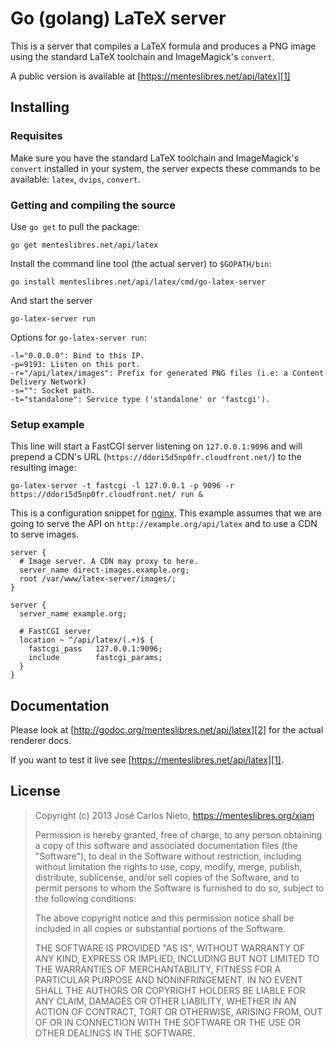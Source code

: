 # Go (golang) LaTeX server

This is a server that compiles a LaTeX formula and produces a PNG image using
the standard LaTeX toolchain and ImageMagick's `convert`.

A public version is available at [https://menteslibres.net/api/latex][1]

## Installing

### Requisites

Make sure you have the standard LaTeX toolchain and ImageMagick's `convert`
installed in your system, the server expects these commands to be available:
`latex`, `dvips`, `convert`.

### Getting and compiling the source

Use `go get` to pull the package:

```
go get menteslibres.net/api/latex
```

Install the command line tool (the actual server) to `$GOPATH/bin`:

```
go install menteslibres.net/api/latex/cmd/go-latex-server
```

And start the server

```
go-latex-server run
```

Options for `go-latex-server run`:

```
-l="0.0.0.0": Bind to this IP.
-p=9193: Listen on this port.
-r="/api/latex/images": Prefix for generated PNG files (i.e: a Content Delivery Network)
-s="": Socket path.
-t="standalone": Service type ('standalone' or 'fastcgi').
```

### Setup example

This line will start a FastCGI server listening on `127.0.0.1:9096` and will
prepend a CDN's URL (`https://ddori5d5np0fr.cloudfront.net/`) to the resulting
image:

```
go-latex-server -t fastcgi -l 127.0.0.1 -p 9096 -r https://ddori5d5np0fr.cloudfront.net/ run &
```

This is a configuration snippet for [nginx](http://nginx.org). This example
assumes that we are going to serve the API on `http://example.org/api/latex`
and to use a CDN to serve images.

```
server {
  # Image server. A CDN may proxy to here.
  server_name direct-images.example.org;
  root /var/www/latex-server/images/;
}

server {
  server_name example.org;

  # FastCGI server
  location ~ ^/api/latex/(.+)$ {
    fastcgi_pass   127.0.0.1:9096;
    include        fastcgi_params;
  }
}
```

## Documentation

Please look at [http://godoc.org/menteslibres.net/api/latex][2] for the
actual renderer docs.

If you want to test it live see [https://menteslibres.net/api/latex][1].

## License

> Copyright (c) 2013 José Carlos Nieto, https://menteslibres.org/xiam
>
> Permission is hereby granted, free of charge, to any person obtaining
> a copy of this software and associated documentation files (the
> "Software"), to deal in the Software without restriction, including
> without limitation the rights to use, copy, modify, merge, publish,
> distribute, sublicense, and/or sell copies of the Software, and to
> permit persons to whom the Software is furnished to do so, subject to
> the following conditions:
>
> The above copyright notice and this permission notice shall be
> included in all copies or substantial portions of the Software.
>
> THE SOFTWARE IS PROVIDED "AS IS", WITHOUT WARRANTY OF ANY KIND,
> EXPRESS OR IMPLIED, INCLUDING BUT NOT LIMITED TO THE WARRANTIES OF
> MERCHANTABILITY, FITNESS FOR A PARTICULAR PURPOSE AND
> NONINFRINGEMENT. IN NO EVENT SHALL THE AUTHORS OR COPYRIGHT HOLDERS BE
> LIABLE FOR ANY CLAIM, DAMAGES OR OTHER LIABILITY, WHETHER IN AN ACTION
> OF CONTRACT, TORT OR OTHERWISE, ARISING FROM, OUT OF OR IN CONNECTION
> WITH THE SOFTWARE OR THE USE OR OTHER DEALINGS IN THE SOFTWARE.

[1]: https://menteslibres.net/api/latex
[2]: http://godoc.org/menteslibres.net/api/latex
